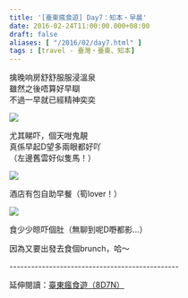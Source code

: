 ```yaml
---
title: '[臺東瘋食遊] Day7：知本・早晨'
date: 2016-02-24T11:00:00.000+08:00
draft: false
aliases: [ "/2016/02/day7.html" ]
tags : [travel - 臺灣・臺東、知本]
---
```


擒晚响房舒舒服服浸溫泉  
雖然之後唔算好早瞓  
不過一早就已經精神奕奕  

[![](https://c2.staticflickr.com/6/5628/31231602876_60ff2a6edd_z.jpg)](https://c2.staticflickr.com/6/5628/31231602876_60ff2a6edd_z.jpg)

尤其睇吓，個天咁鬼靚  
真係早起D望多兩眼都好吖  
（左邊舊雲好似隻馬！）  

[![](https://c2.staticflickr.com/6/5630/30900071910_ce15af1e38_z.jpg)](https://c2.staticflickr.com/6/5630/30900071910_ce15af1e38_z.jpg)

酒店有包自助早餐（筍lover！）  

[![](https://c2.staticflickr.com/6/5775/31231603356_095889f948_z.jpg)](https://c2.staticflickr.com/6/5775/31231603356_095889f948_z.jpg)

食少少晾吓個肚（無聊到呢D嘢都影...）  
  
因為又要出發去食個brunch，哈～  
  
\-----------------------------------------------  
  
延伸閱讀：[臺東瘋食遊（8D7N）](http://www.hidie.net/2016/03/8d7n.html)